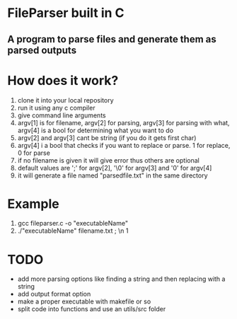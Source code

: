 # FileParser built in C

## A program to parse files and generate them as parsed outputs

# How does it work?
1. clone it into your local repository
2. run it using any c compiler
3. give command line arguments
4. argv[1] is for filename, argv[2] for parsing, argv[3] for parsing with what, argv[4] is a bool for determining what you want to do
5. argv[2] and argv[3] cant be string (if you do it gets first char)
6. argv[4] i a bool that checks if you want to replace or parse. 1 for replace, 0 for parse
7. if no filename is given it will give error thus others are optional
8. default values are ';' for argv[2], '\0' for argv[3] and '0' for argv[4]
9. it will generate a file named "parsedfile.txt" in the same directory

# Example
1. gcc fileparser.c -o "executableName"
2. ./"executableName" filename.txt ; \n 1

# TODO
- add more parsing options like finding a string and then replacing with a string
- add output format option
- make a proper executable with makefile or so
- split code into functions and use an utils/src folder

